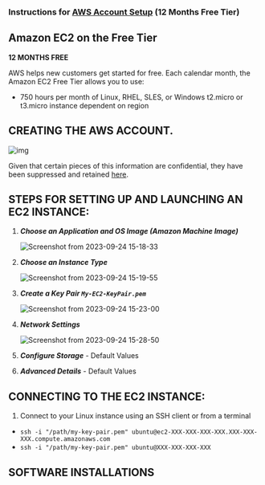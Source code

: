 ### Instructions for [AWS Account Setup](https://aws.amazon.com/pm/ec2/) (12 Months Free Tier) 

## Amazon EC2 on the Free Tier

**12 MONTHS FREE**

AWS helps new customers get started for free. Each calendar month, the Amazon EC2 Free Tier allows you to use:

- 750 hours per month of Linux, RHEL, SLES, or Windows t2.micro or t3.micro instance dependent on region


## CREATING THE AWS ACCOUNT.

![img](https://github.com/sndpchatterjee07/AWS-EC2-SETUP/assets/3818950/5174c7bc-8566-4162-9717-79dccb89fbfd)




Given that certain pieces of this information are confidential, they have been suppressed and retained [here](https://gist.github.com/sndpchatterjee07/b45776d5c863a8432e41df387685990e).


## STEPS FOR SETTING UP AND LAUNCHING AN EC2 INSTANCE:

1. ***Choose an Application and OS Image (Amazon Machine Image)***

    ![Screenshot from 2023-09-24 15-18-33](https://github.com/sndpchatterjee07/AWS-EC2-SETUP/assets/3818950/5ab2968f-6667-4701-9121-f0a8452d8e53)


2. ***Choose an Instance Type***

    ![Screenshot from 2023-09-24 15-19-55](https://github.com/sndpchatterjee07/AWS-EC2-SETUP/assets/3818950/975a4ca3-a3b7-488e-9b63-2cc7e42531d4)




3. ***Create a Key Pair `My-EC2-KeyPair.pem`***
    
      ![Screenshot from 2023-09-24 15-23-00](https://github.com/sndpchatterjee07/AWS-EC2-SETUP/assets/3818950/16c0fbc3-e29a-47f0-ae8a-dff80a025f76)
  

    
4. ***Network Settings***

    ![Screenshot from 2023-09-24 15-28-50](https://github.com/sndpchatterjee07/AWS-EC2-SETUP/assets/3818950/d501e1e2-170d-45c5-9037-f6c72e251c53)



5. ***Configure Storage*** - Default Values

6. ***Advanced Details*** - Default Values


## CONNECTING TO THE EC2 INSTANCE:

1. Connect to your Linux instance using an SSH client or from a terminal
  
 - `ssh -i "/path/my-key-pair.pem" ubuntu@ec2-XXX-XXX-XXX-XXX.XXX-XXX-XXX.compute.amazonaws.com`
 - `ssh -i "/path/my-key-pair.pem" ubuntu@XXX-XXX-XXX-XXX`


## SOFTWARE INSTALLATIONS


